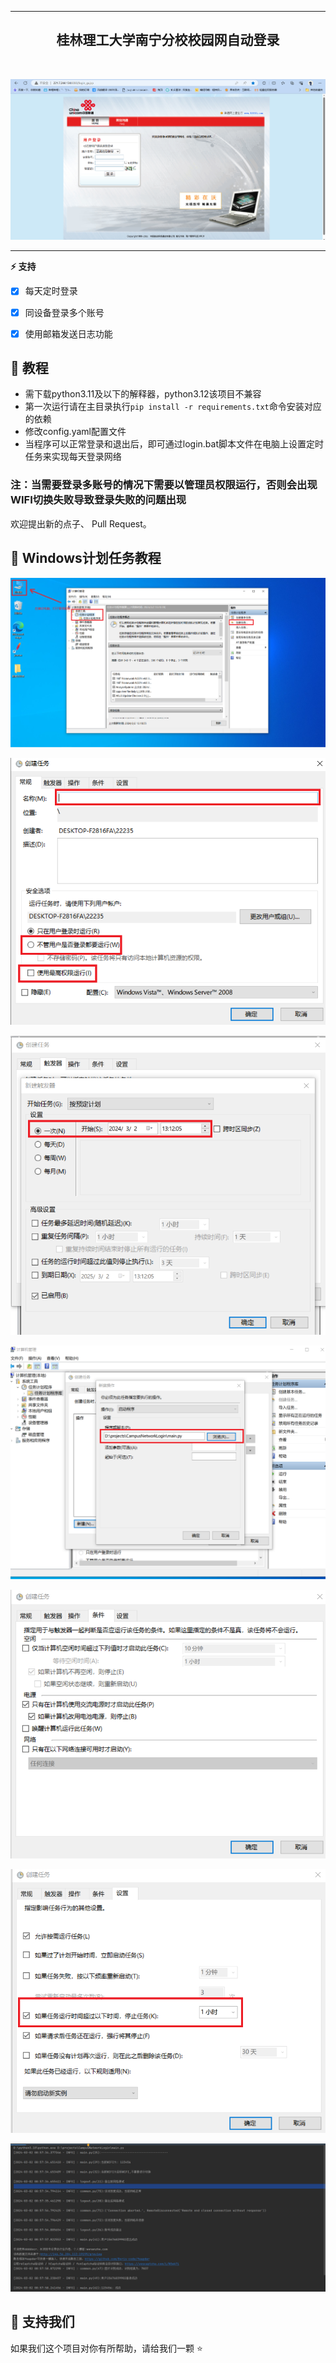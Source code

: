 
------------------------------------
<p align="center">
  <h2 align="center">桂林理工大学南宁分校校园网自动登录</h2>
</p>
<br>

![cover](https://github.com/Ling5924/Images/blob/master/CNL/campus.png)

***
**⚡ 支持**   
* [x] 每天定时登录
* [x] 同设备登录多个账号
* [x] 使用邮箱发送日志功能


## 🔧 教程
* 需下载python3.11及以下的解释器，python3.12该项目不兼容
* 第一次运行请在主目录执行```pip install -r requirements.txt```命令安装对应的依赖
* 修改config.yaml配置文件
* 当程序可以正常登录和退出后，即可通过login.bat脚本文件在电脑上设置定时任务来实现每天登录网络
### 注：当需要登录多账号的情况下需要以管理员权限运行，否则会出现WIFI切换失败导致登录失败的问题出现


欢迎提出新的点子、 Pull Request。  

## 🔧 Windows计划任务教程
![cover](https://github.com/Ling5924/Images/blob/master/CNL/1.png)

![cover](https://github.com/Ling5924/Images/blob/master/CNL/2.png)

![cover](https://github.com/Ling5924/Images/blob/master/CNL/3.png)

![cover](https://github.com/Ling5924/Images/blob/master/CNL/4.png)

![cover](https://github.com/Ling5924/Images/blob/master/CNL/5.png)

![cover](https://github.com/Ling5924/Images/blob/master/CNL/6.png)

![cover](https://github.com/Ling5924/Images/blob/master/CNL/7.png)


## 💪 支持我们

如果我们这个项目对你有所帮助，请给我们一颗 ⭐️
